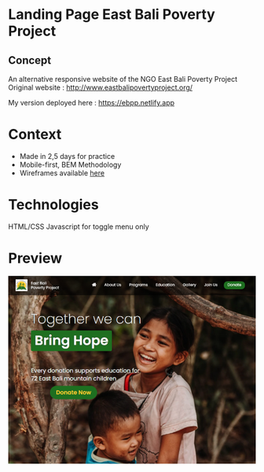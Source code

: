 # Landing Page East Bali Poverty Project

## Concept
An alternative responsive website of the NGO East Bali Poverty Project
Original website : http://www.eastbalipovertyproject.org/

My version deployed here : https://ebpp.netlify.app

# Context
* Made in 2,5 days for practice
* Mobile-first, BEM Methodology
* Wireframes available [here](https://whimsical.com/ebpp-Xqt8cjmcwYrKjsxFxnKew5)

# Technologies
HTML/CSS
Javascript for toggle menu only

# Preview
![ebpp](https://github.com/kamilduvert/ebpp/blob/master/Capture.PNG)

